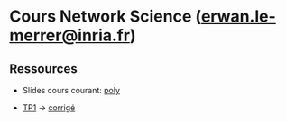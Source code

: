 # Cours Network Science (erwan.le-merrer@inria.fr)

## Ressources
* Slides cours courant: [poly](https://github.com/erwanlemerrer/erwanlemerrer.github.io/blob/master/cours/ESIR21/slides-c1.pdf)

* [TP1](https://github.com/erwanlemerrer/erwanlemerrer.github.io/blob/master/cours/ESIR21/esir-TD1.md) -> [corrigé](https://github.com/erwanlemerrer/erwanlemerrer.github.io/blob/master/cours/ESIR21/esir-TD1-correction.md)
